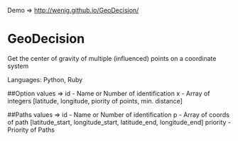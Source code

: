 Demo => http://wenig.github.io/GeoDecision/

# GeoDecision
Get the center of gravity of multiple (influenced) points on a coordinate system

Languages: Python, Ruby

##Option 
values	=> id - Name or Number of identification
			x - Array of integers [latitude, longitude, piority of points, min. distance]

##Paths
values => id - Name or Number of identification
		   p - Array of coords of path [latitude_start, longitude_start, latitude_end, longitude_end]
	priority - Priority of Paths
